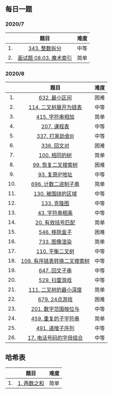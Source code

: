 ## 每日一题
### 2020/7
|  | 题目 | 难度 |
|:----:|:----:|:----:|
|1. |[343. 整数拆分](./everyday/junly/IntegerBreak_343.java)| 中等 |
|2. |[面试题 08.03. 魔术索引](./everyday/junly/MagicIndexLCCI.java)| 简单 |
### 2020/8
|  | 题目 | 难度 |
|:----:|:----:|:----:|
|1. |[632. 最小区间](./everyday/aug/SmallestRangeCoveringElementsfromKLists.java)| 困难 |
|2. |[114. 二叉树展开为链表](./everyday/aug/FlattenBinaryTreetoLinkedList.java)| 中等 | 
|3. |[415. 字符串相加](./everyday/aug/AddStrings.java)| 简单 |
|4. |[207. 课程表](./everyday/aug/CourseSchedule.java)| 中等 |
|5. |[337. 打家劫舍III](./everyday/aug/HouseRobberIII.java)| 中等 |
|6. |[336. 回文对](./everyday/aug/PalindromePairs.java)| 困难 | 
|7. |[100. 相同的树](./everyday/aug/SameTree.java)| 简单 |
|8. |[99. 恢复二叉搜索树](./everyday/aug/RecoverBinarySearchTree.java)| 困难 |
|9. |[93. 复原IP地址](./everyday/aug/RestoreIPAddresses.java)| 中等 |
|10. |[696. 计数二进制子串](./everyday/aug/CountBinarySubstrings.java)| 简单 |
|11. |[130. 被围绕的区域](./everyday/aug/SurroundedRegions.java)| 中等 |
|12. |[133. 克隆图](./everyday/aug/CloneGraph.java)| 中等 |
|13. |[43. 字符串相乘](./everyday/aug/MultiplyStrings.java)| 中等 |
|14. |[20. 有效括号匹配](./everyday/aug/ValidParentheses.java)| 简单 |
|15. |[546. 移除盒子](./everyday/aug/RemoveBoxes.java)| 困难 |
|16. |[733. 图像渲染](./everyday/aug/FloodFill.java)| 简单 |
|17. |[110. 平衡二叉树](./everyday/aug/BalancedBinaryTree.java)| 中等 |
|18. |[109. 有序链表转换二叉搜索树](./everyday/aug/ConvertSortedListToBinarySearchTree.java)| 中等 |
|19. |[647. 回文子串](./everyday/aug/PalindromicSubstrings.java)| 中等 |
|20. |[529. 扫雷游戏](./everyday/aug/Minesweeper.java)| 中等 |
|21. |[111. 二叉树的最小深度](./everyday/aug/MinimumDepthOfBinaryTree.java)| 简单 |
|22. |[679. 24点游戏](./everyday/aug/TwentyFourGame.java)| 困难 |
|23. |[201. 数字范围按位与](./everyday/aug/BitwiseANDofNumbersRange.java)| 中等 |
|24. |[459. 重复的子字符串](./everyday/aug/RepeatedSubstringPattern.java)| 简单 |
|25. |[491. 递增子序列](./everyday/aug/IncreasingSubsequences.java)| 中等 |
|26. |[17. 电话号码的字母组合](./everyday/aug/LetterCombinationsOfAPhoneNumber.java)| 中等 |
## 哈希表
|  | 题目 | 难度 |
|:----:|:----:|:----:|
|1. |[1. 两数之和](./TwoSum.java)| 简单 |

